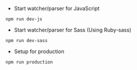 - Start watcher/parser for JavaScript
```shell
npm run dev-js
```

- Start watcher/parser for Sass (Using Ruby-sass)
```shell
npm run dev-sass
```

- Setup for production
```shell
npm run production
```



